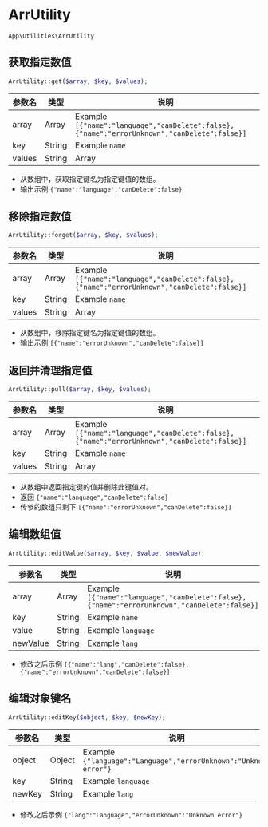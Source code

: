 # ArrUtility

`App\Utilities\ArrUtility`

## 获取指定数值

```php
ArrUtility::get($array, $key, $values);
```
| 参数名 | 类型 | 说明 |
| --- | --- | --- |
| array | Array | Example `[{"name":"language","canDelete":false},{"name":"errorUnknown","canDelete":false}]` |
| key | String | Example `name` |
| values | String|Array | Example `language` |

- 从数组中，获取指定键名为指定键值的数组。
- 输出示例 `{"name":"language","canDelete":false}`

## 移除指定数值

```php
ArrUtility::forget($array, $key, $values);
```
| 参数名 | 类型 | 说明 |
| --- | --- | --- |
| array | Array | Example `[{"name":"language","canDelete":false},{"name":"errorUnknown","canDelete":false}]` |
| key | String | Example `name` |
| values | String|Array | Example `language` |

- 从数组中，移除指定键名为指定键值的数组。
- 输出示例 `[{"name":"errorUnknown","canDelete":false}]`

## 返回并清理指定值

```php
ArrUtility::pull($array, $key, $values);
```
| 参数名 | 类型 | 说明 |
| --- | --- | --- |
| array | Array | Example `[{"name":"language","canDelete":false},{"name":"errorUnknown","canDelete":false}]` |
| key | String | Example `name` |
| values | String|Array | Example `language` |

- 从数组中返回指定键的值并删除此键值对。
- 返回 `{"name":"language","canDelete":false}`
- 传参的数组只剩下 `[{"name":"errorUnknown","canDelete":false}]`

## 编辑数组值

```php
ArrUtility::editValue($array, $key, $value, $newValue);
```
| 参数名 | 类型 | 说明 |
| --- | --- | --- |
| array | Array | Example `[{"name":"language","canDelete":false},{"name":"errorUnknown","canDelete":false}]` |
| key | String | Example `name` |
| value | String | Example `language` |
| newValue | String | Example `lang` |

- 修改之后示例 `[{"name":"lang","canDelete":false},{"name":"errorUnknown","canDelete":false}]`

## 编辑对象键名

```php
ArrUtility::editKey($object, $key, $newKey);
```
| 参数名 | 类型 | 说明 |
| --- | --- | --- |
| object | Object | Example `{"language":"Language","errorUnknown":"Unknown error"}` |
| key | String | Example `language` |
| newKey | String | Example `lang` |

- 修改之后示例 `{"lang":"Language","errorUnknown":"Unknown error"}`
